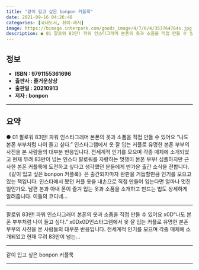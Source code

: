 ```yaml
---
title: "같이 입고 싶은 bonpon 커플룩"
date: 2021-09-16 04:26:48
categories: [국내도서, 취미-레저]
image: https://bimage.interpark.com/goods_image/4/7/6/4/353764764s.jpg
description: ● 01 팔로워 83만! 파워 인스타그래머 본폰의 옷과 소품을 직접 만들 수 있어요 “나도 본폰 부부처럼 나이 들고 싶다.” 인스타그램에서 옷 잘 입는 커플로 유명한 본폰 부부의 사진을 본 사람들의 대부분 반응입니다. 전세계적 인기를 모으며 각종 매체에 소개되었고 현재 무려 83만이
---
```


## **정보**

- **ISBN : 9791155361696**
- **출판사 : 즐거운상상**
- **출판일 : 20210913**
- **저자 : bonpon**

------



## **요약**

●  01 팔로워 83만! 파워 인스타그래머 본폰의 옷과 소품을 직접 만들 수 있어요 “나도 본폰 부부처럼 나이 들고 싶다.” 인스타그램에서 옷 잘 입는 커플로 유명한 본폰 부부의 사진을 본 사람들의 대부분 반응입니다. 전세계적 인기를 모으며 각종 매체에 소개되었고 현재 무려 83만이 넘는 인스타 팔로워를 자랑하는 멋쟁이 본폰 부부! 심플하지만 근사한 본폰 커플룩에 도전하고 싶다고 생각했던 분들에게 반가운 출간 소식을 전합니다. 《같이 입고 싶은 bonpon 커플룩》은 출간되자마자 완판을 거듭할만큼 인기를 모으고 있는 책입니다. 인스타에서 봤던 커플 옷을 내손으로 직접 만들어 입는다면 얼마나 멋진 일인가요. 남편 본과 아내 폰이 즐겨 입는 옷과 소품을 소개하고 만드는 법도 상세하게 알려줍니다. 이들의 코디네...

------

팔로워 83만! 파워 인스타그래머 본폰의 옷과 소품을 직접 만들 수 있어요 x0D“나도 본폰 부부처럼 나이 들고 싶다.” x0Dx0D인스타그램에서 옷 잘 입는 커플로 유명한 본폰 부부의 사진을 본 사람들의 대부분 반응입니다. 전세계적 인기를 모으며 각종 매체에 소개되었고 현재 무려 83만이 넘는... 

------


같이 입고 싶은 bonpon 커플룩 

------


